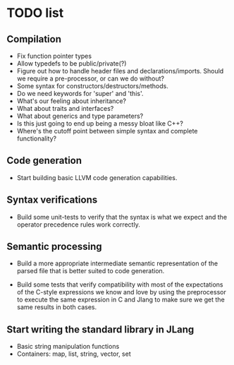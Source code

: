 # TODO list

## Compilation
* Fix function pointer types
* Allow typedefs to be public/private(?)
* Figure out how to handle header files and declarations/imports.
  Should we require a pre-processor, or can we do without?
* Some syntax for constructors/destructors/methods.
* Do we need keywords for 'super' and 'this'.
* What's our feeling about inheritance?
* What about traits and interfaces?
* What about generics and type parameters?
* Is this just going to end up being a messy bloat like C++?
* Where's the cutoff point between simple syntax and complete functionality?

## Code generation
* Start building basic LLVM code generation capabilities.

## Syntax verifications
* Build some unit-tests to verify that the syntax is what we expect and
  the operator precedence rules work correctly.

## Semantic processing
* Build a more appropriate intermediate semantic representation of the parsed
  file that is better suited to code generation.

* Build some tests that verify compatibility with
  most of the expectations of the C-style
  expressions we know and love by using the preprocessor
  to execute the same expression in C and Jlang
  to make sure we get the same results in both cases.

## Start writing the standard library in JLang
* Basic string manipulation functions
* Containers: map, list, string, vector, set
